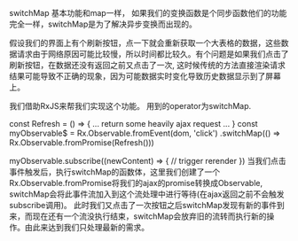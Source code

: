 switchMap 基本功能和map一样， 如果我们的变换函数是个同步函数他们的功能完全一样，switchMap是为了解决异步变换而出现的。

假设我们的界面上有个刷新按钮，点一下就会重新获取一个大表格的数据，这些数据请求由于网络原因可能比较慢，所以时间都比较久。有个问题是如果我们点击了刷新按钮，在数据还没有返回之前又点击了一次, 这时候传统的方法直接渲染请求结果可能导致不正确的现象，因为可能数据实时变化导致历史数据显示到了屏幕上。

我们借助RxJS来帮我们实现这个功能。 用到的operator为switchMap.

const Refresh = () => { ... return some heavily ajax request ... }
const myObservable$ = Rx.Observable.fromEvent(dom, 'click')
    .switchMap(() => Rx.Observable.fromPromise(Refresh()))

myObservable.subscribe((newContent) => {
    // trigger rerender
})
当我们点击事件触发后，执行switchMap的函数体，这里我们创建了一个Rx.Observable.fromPromise将我们的ajax的promise转换成Observable, switchMap会将此事件流加入到这个流处理中进行等待(在ajax返回之前不会触发subscribe调用)。 此时我们又点击了一次按钮之后switchMap发现有新的事件到来，而现在还有一个流没执行结束，switchMap会放弃旧的流转而执行新的操作。由此来达到我们只处理最新的需求。